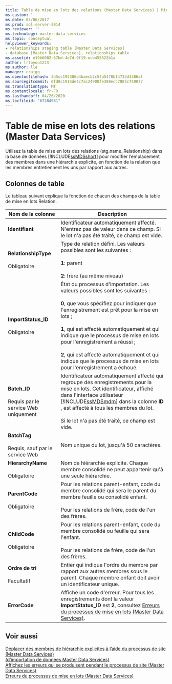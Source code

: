 ```yaml
---
title: Table de mise en lots des relations (Master Data Services) | Microsoft Docs
ms.custom: ''
ms.date: 03/06/2017
ms.prod: sql-server-2014
ms.reviewer: ''
ms.technology: master-data-services
ms.topic: conceptual
helpviewer_keywords:
- relationships staging table [Master Data Services]
- database [Master Data Services], relationships table
ms.assetid: e19b6002-67bd-4e7d-9f19-ecb455522b1a
author: lrtoyou1223
ms.author: lle
manager: craigg
ms.openlocfilehash: 3b5cc194306a4baecb2c5fa5478bf4733d1386af
ms.sourcegitcommit: 6fd8c1914de4c7ac24900fe388ecc7883c740077
ms.translationtype: MT
ms.contentlocale: fr-FR
ms.lasthandoff: 04/26/2020
ms.locfileid: "67284981"
---
```

# <a name="relationship-staging-table-master-data-services"></a>Table de mise en lots des relations (Master Data Services)
  Utilisez la table de mise en lots des relations (stg.name_Relationship) dans la base de données [!INCLUDE[ssMDSshort](../includes/ssmdsshort-md.md)] pour modifier l’emplacement des membres dans une hiérarchie explicite, en fonction de la relation que les membres entretiennent les uns par rapport aux autres.  
  
##  <a name="table-columns"></a><a name="TableColumns"></a>Colonnes de table  
 Le tableau suivant explique la fonction de chacun des champs de la table de mise en lots Relation.  
  
|Nom de la colonne|Description|  
|-----------------|-----------------|  
|**Identifiant**|Identificateur automatiquement affecté. N'entrez pas de valeur dans ce champ. Si le lot n'a pas été traité, ce champ est vide.|  
|**RelationshipType**<br /><br /> Obligatoire|Type de relation défini. Les valeurs possibles sont les suivantes :<br /><br /> **1**: parent<br /><br /> **2**: frère (au même niveau)|  
|**ImportStatus_ID**<br /><br /> Obligatoire|État du processus d'importation. Les valeurs possibles sont les suivantes :<br /><br /> **0**, que vous spécifiez pour indiquer que l'enregistrement est prêt pour la mise en lots ;<br /><br /> **1**, qui est affecté automatiquement et qui indique que le processus de mise en lots pour l'enregistrement a réussi ;<br /><br /> **2**, qui est affecté automatiquement et qui indique que le processus de mise en lots pour l'enregistrement a échoué.|  
|**Batch_ID**<br /><br /> Requis par le service Web uniquement|Identificateur automatiquement affecté qui regroupe des enregistrements pour la mise en lots. Cet identificateur, affiché dans l'interface utilisateur [!INCLUDE[ssMDSmdm](../includes/ssmdsmdm-md.md)] dans la colonne **ID** , est affecté à tous les membres du lot.<br /><br /> Si le lot n'a pas été traité, ce champ est vide.|  
|**BatchTag**<br /><br /> Requis, sauf par le service Web|Nom unique du lot, jusqu'à 50 caractères.|  
|**HierarchyName**<br /><br /> Obligatoire|Nom de hiérarchie explicite. Chaque membre consolidé ne peut appartenir qu'à une seule hiérarchie.|  
|**ParentCode**<br /><br /> Obligatoire|Pour les relations parent-enfant, code du membre consolidé qui sera le parent du membre feuille ou consolidé enfant.<br /><br /> Pour les relations de frère, code de l'un des frères.|  
|**ChildCode**<br /><br /> Obligatoire|Pour les relations parent-enfant, code du membre consolidé ou feuille qui sera l'enfant.<br /><br /> Pour les relations de frère, code de l'un des frères.|  
|**Ordre de tri**<br /><br /> Facultatif|Entier qui indique l'ordre du membre par rapport aux autres membres sous le parent. Chaque membre enfant doit avoir un identificateur unique.|  
|**ErrorCode**|Affiche un code d'erreur. Pour tous les enregistrements dont la valeur **ImportStatus_ID** est **2**, consultez [Erreurs du processus de mise en lots &#40;Master Data Services&#41;](staging-process-errors-master-data-services.md).|  
  
## <a name="see-also"></a>Voir aussi  
 [Déplacer des membres de hiérarchie explicites à l’aide du processus de site &#40;Master Data Services&#41;](add-update-and-delete-data-master-data-services.md)   
 [&#40;d’importation de données Master Data Services&#41;](overview-importing-data-from-tables-master-data-services.md)   
 [Affichez les erreurs qui se produisent pendant le processus de site &#40;Master Data Services&#41;](view-errors-that-occur-during-staging-master-data-services.md)   
 [Erreurs du processus de mise en lots &#40;Master Data Services&#41;](staging-process-errors-master-data-services.md)  
  
  

